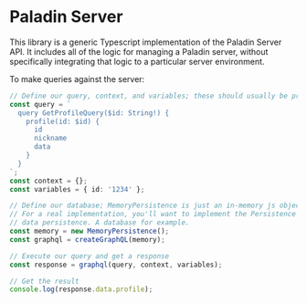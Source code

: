 # Paladin Server

This library is a generic Typescript implementation of the Paladin Server API. It includes all of the logic for managing a Paladin server, without specifically integrating that logic to a particular server environment. 

To make queries against the server:

```ts
// Define our query, context, and variables; these should usually be provided by the user
const query = `
  query GetProfileQuery($id: String!) {
    profile(id: $id) {
      id
      nickname
      data
    }
  }
`;
const context = {};
const variables = { id: '1234' };

// Define our database; MemoryPersistence is just an in-memory js object that can be used for temporary storage. 
// For a real implementation, you'll want to implement the Persistence interface to support some type of
// data persistence. A database for example.
const memory = new MemoryPersistence();
const graphql = createGraphQL(memory);

// Execute our query and get a response
const response = graphql(query, context, variables);

// Get the result
console.log(response.data.profile);
```
